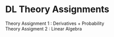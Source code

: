 # DL Theory Assignments

Theory Assignment 1 : Derivatives + Probability <br />
Theory Assigment 2 : Linear Algebra
